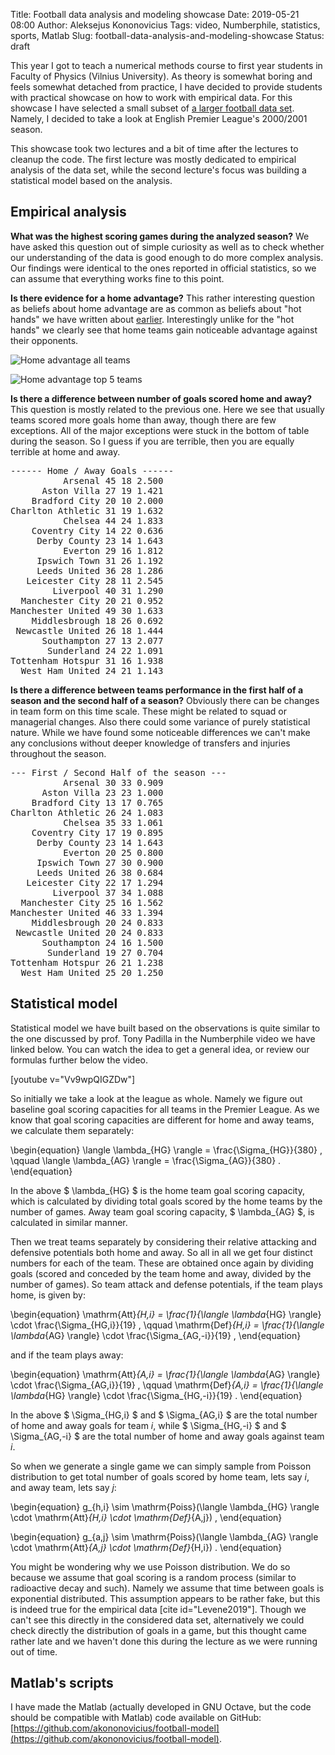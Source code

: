 Title: Football data analysis and modeling showcase
Date: 2019-05-21 08:00
Author: Aleksejus Kononovicius
Tags: video, Numberphile, statistics, sports, Matlab
Slug: football-data-analysis-and-modeling-showcase
Status: draft

This year I got to teach a numerical methods course to first year students in
Faculty of Physics (Vilnius University). As theory is somewhat boring and
feels somewhat detached from practice, I have decided to provide students with
practical showcase on how to work with empirical data. For this showcase I have
selected a small subset of [a larger football data set](https://github.com/jalapic/engsoccerdata).
Namely, I decided to take a look at English Premier League's 2000/2001 season.<!--more-->

This showcase took two lectures and a bit of time after the lectures to cleanup
the code. The first lecture was mostly dedicated to empirical analysis of the
data set, while the second lecture's focus was building a statistical model based
on the analysis.

## Empirical analysis

**What was the highest scoring games during the analyzed season?** We have
asked this question out of simple curiosity as well as to check whether our
understanding of the data is good enough to do more complex analysis. Our
findings were identical to the ones reported in official statistics, so we
can assume that everything works fine to this point.

**Is there evidence for a home advantage?** This rather interesting question
as beliefs about home advantage are as common as beliefs about "hot hands" we
have written about [earlier]({filename}/articles/2019/hot-hand-fallacy.md).
Interestingly unlike for the "hot hands" we clearly see that home teams gain
noticeable advantage against their opponents.

![Home advantage all teams](/uploads/2019/football-home-wins.png "Proprotions
of the games won, drawn and lost by the home teams during the English Premier
League 2000/2001 season.")

![Home advantage top 5 teams](/uploads/2019/football-home-wins-top.png "Proprotions
of the games won, drawn and lost by the top 5 teams of the English Premier
League 2000/2001 season playing home and away.")

**Is there a difference between number of goals scored home and away?** This
question is mostly related to the previous one. Here we see that usually teams
scored more goals home than away, though there are few exceptions. All of the
major exceptions were stuck in the bottom of table during the season. So I guess
if you are terrible, then you are equally terrible at home and away.

<pre>
------ Home / Away Goals ------
          Arsenal 45 18 2.500
      Aston Villa 27 19 1.421
    Bradford City 20 10 2.000
Charlton Athletic 31 19 1.632
          Chelsea 44 24 1.833
    Coventry City 14 22 0.636
     Derby County 23 14 1.643
          Everton 29 16 1.812
     Ipswich Town 31 26 1.192
     Leeds United 36 28 1.286
   Leicester City 28 11 2.545
        Liverpool 40 31 1.290
  Manchester City 20 21 0.952
Manchester United 49 30 1.633
    Middlesbrough 18 26 0.692
 Newcastle United 26 18 1.444
      Southampton 27 13 2.077
       Sunderland 24 22 1.091
Tottenham Hotspur 31 16 1.938
  West Ham United 24 21 1.143
</pre>

**Is there a difference between teams performance in the first half of a season
and the second half of a season?** Obviously there can be changes in team form
on this time scale. These might be related to squad or managerial changes. Also
there could some variance of purely statistical nature. While we have found some
noticeable differences we can't make any conclusions without deeper knowledge
of transfers and injuries throughout the season.

<pre>
--- First / Second Half of the season ---
          Arsenal 30 33 0.909
      Aston Villa 23 23 1.000
    Bradford City 13 17 0.765
Charlton Athletic 26 24 1.083
          Chelsea 35 33 1.061
    Coventry City 17 19 0.895
     Derby County 23 14 1.643
          Everton 20 25 0.800
     Ipswich Town 27 30 0.900
     Leeds United 26 38 0.684
   Leicester City 22 17 1.294
        Liverpool 37 34 1.088
  Manchester City 25 16 1.562
Manchester United 46 33 1.394
    Middlesbrough 20 24 0.833
 Newcastle United 20 24 0.833
      Southampton 24 16 1.500
       Sunderland 19 27 0.704
Tottenham Hotspur 26 21 1.238
  West Ham United 25 20 1.250
</pre>

## Statistical model

Statistical model we have built based on the observations is quite similar to
the one discussed by prof. Tony Padilla in the Numberphile video we have linked
below. You can watch the idea to get a general idea, or review our formulas
further below the video.

[youtube v="Vv9wpQIGZDw"]

So initially we take a look at the league as whole. Namely we figure out baseline
goal scoring capacities for all teams in the Premier League. As we know that
goal scoring capacities are different for home and away teams, we calculate them
separately:

\begin{equation}
    \langle \lambda_{HG} \rangle = \frac{\Sigma_{HG}}{380} , \qquad
    \langle \lambda_{AG} \rangle = \frac{\Sigma_{AG}}{380} .
\end{equation}

In the above $ \lambda\_{HG} $ is the home team goal scoring capacity, which
is calculated by dividing total goals scored by the home teams by the number
of games. Away team goal scoring capacity, $ \lambda\_{AG} $, is calculated in
similar manner.

Then we treat teams separately by considering their relative attacking and
defensive potentials both home and away. So all in all we get four distinct
numbers for each of the team. These are obtained once again by dividing goals
(scored and conceded by the team home and away, divided by the number of games).
So team attack and defense potentials, if the team plays home, is given by:

\begin{equation}
    \mathrm{Att}_{H,i} = \frac{1}{\langle \lambda_{HG} \rangle} \cdot \frac{\Sigma_{HG,i}}{19} , \qquad
    \mathrm{Def}_{H,i} = \frac{1}{\langle \lambda_{AG} \rangle} \cdot \frac{\Sigma_{AG,-i}}{19} ,
\end{equation}

and if the team plays away:

\begin{equation}
    \mathrm{Att}_{A,i} = \frac{1}{\langle \lambda_{AG} \rangle} \cdot \frac{\Sigma_{AG,i}}{19} , \qquad
    \mathrm{Def}_{A,i} = \frac{1}{\langle \lambda_{HG} \rangle} \cdot \frac{\Sigma_{HG,-i}}{19} .
\end{equation}

In the above $ \Sigma\_{HG,i} $ and $ \Sigma\_{AG,i} $ are the total number of
home and away goals for team $i$, while $ \Sigma\_{HG,-i} $ and
$ \Sigma\_{AG,-i} $ are the total number of home and away goals against team
$i$.

So when we generate a single game we can simply sample from Poisson distribution
to get total number of goals scored by home team, lets say $i$, and away team,
lets say $j$:

\begin{equation}
    g_{h,i} \sim \mathrm{Poiss}(\langle \lambda_{HG} \rangle \cdot \mathrm{Att}_{H,i} \cdot \mathrm{Def}_{A,j}) ,
\end{equation}

\begin{equation}
    g_{a,j} \sim \mathrm{Poiss}(\langle \lambda_{AG} \rangle \cdot \mathrm{Att}_{A,j} \cdot \mathrm{Def}_{H,i}) .
\end{equation}

You might be wondering why we use Poisson distribution. We do so because we
assume that goal scoring is a random process (similar to radioactive decay and
such). Namely we assume that time between goals is exponential distributed.
This assumption appears to be rather fake, but this is indeed true for the
empirical data [cite id="Levene2019"]. Though we can't see this directly in the
considered data set, alternatively we could check directly the distribution of
goals in a game, but this thought came rather late and we haven't done this
during the lecture as we were running out of time.

## Matlab's scripts

I have made the Matlab (actually developed in GNU Octave, but the code should
be compatible with Matlab) code available on GitHub:
[https://github.com/akononovicius/football-model](https://github.com/akononovicius/football-model).

